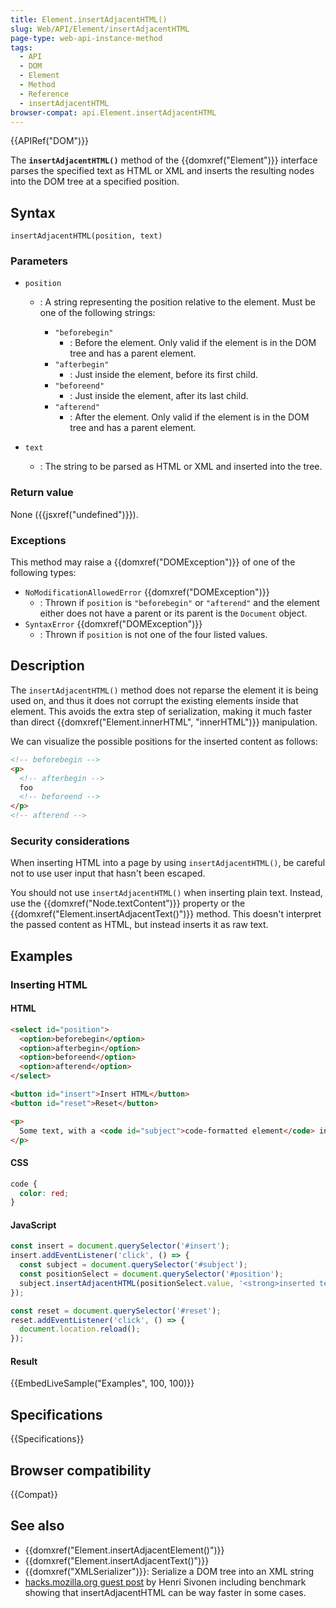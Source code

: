 ```yaml
---
title: Element.insertAdjacentHTML()
slug: Web/API/Element/insertAdjacentHTML
page-type: web-api-instance-method
tags:
  - API
  - DOM
  - Element
  - Method
  - Reference
  - insertAdjacentHTML
browser-compat: api.Element.insertAdjacentHTML
---
```


{{APIRef("DOM")}}

The **`insertAdjacentHTML()`** method of the
{{domxref("Element")}} interface parses the specified text as HTML or XML and inserts
the resulting nodes into the DOM tree at a specified position.

## Syntax

```js-nolint
insertAdjacentHTML(position, text)
```

### Parameters

- `position`

  - : A string representing the position relative to the element. Must be one of the following strings:

    - `"beforebegin"`
      - : Before the element. Only valid if the element is in the DOM tree and has a parent element.
    - `"afterbegin"`
      - : Just inside the element, before its first child.
    - `"beforeend"`
      - : Just inside the element, after its last child.
    - `"afterend"`
      - : After the element. Only valid if the element is in the DOM tree and has a parent element.

- `text`
  - : The string to be parsed as HTML or XML and inserted into the tree.

### Return value

None ({{jsxref("undefined")}}).

### Exceptions

This method may raise a {{domxref("DOMException")}} of one of the following types:

- `NoModificationAllowedError` {{domxref("DOMException")}}
  - : Thrown if `position` is `"beforebegin"` or `"afterend"` and the element either does not have a parent or its parent is the `Document` object.
- `SyntaxError` {{domxref("DOMException")}}
  - : Thrown if `position` is not one of the four listed values.

## Description

The `insertAdjacentHTML()` method does not reparse the element it is being used on, and thus it does not corrupt the existing elements inside that element. This avoids the extra step of serialization, making it much faster than direct {{domxref("Element.innerHTML", "innerHTML")}} manipulation.

We can visualize the possible positions for the inserted content as follows:

```html
<!-- beforebegin -->
<p>
  <!-- afterbegin -->
  foo
  <!-- beforeend -->
</p>
<!-- afterend -->
```

### Security considerations

When inserting HTML into a page by using `insertAdjacentHTML()`, be careful
not to use user input that hasn't been escaped.

You should not use `insertAdjacentHTML()` when inserting plain
text. Instead, use the {{domxref("Node.textContent")}} property or the
{{domxref("Element.insertAdjacentText()")}} method. This doesn't interpret the passed
content as HTML, but instead inserts it as raw text.

## Examples

### Inserting HTML

#### HTML

```html
<select id="position">
  <option>beforebegin</option>
  <option>afterbegin</option>
  <option>beforeend</option>
  <option>afterend</option>
</select>

<button id="insert">Insert HTML</button>
<button id="reset">Reset</button>

<p>
  Some text, with a <code id="subject">code-formatted element</code> inside it.
</p>
```

#### CSS

```css
code {
  color: red;
}
```

#### JavaScript

```js
const insert = document.querySelector('#insert');
insert.addEventListener('click', () => {
  const subject = document.querySelector('#subject');
  const positionSelect = document.querySelector('#position');
  subject.insertAdjacentHTML(positionSelect.value, '<strong>inserted text</strong>');
});

const reset = document.querySelector('#reset');
reset.addEventListener('click', () => {
  document.location.reload();
});
```

#### Result

{{EmbedLiveSample("Examples", 100, 100)}}

## Specifications

{{Specifications}}

## Browser compatibility

{{Compat}}

## See also

- {{domxref("Element.insertAdjacentElement()")}}
- {{domxref("Element.insertAdjacentText()")}}
- {{domxref("XMLSerializer")}}: Serialize a DOM tree into an XML string
- [hacks.mozilla.org guest post](https://hacks.mozilla.org/2011/11/insertadjacenthtml-enables-faster-html-snippet-injection/) by Henri Sivonen including benchmark showing
  that insertAdjacentHTML can be way faster in some cases.
